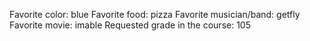 Favorite color: blue
Favorite food: pizza
Favorite musician/band: getfly
Favorite movie: imable
Requested grade in the course: 105
